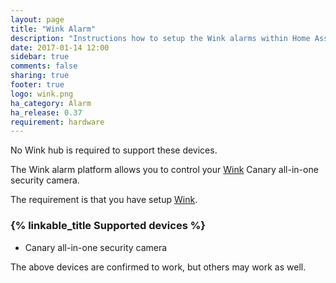 ```yaml
---
layout: page
title: "Wink Alarm"
description: "Instructions how to setup the Wink alarms within Home Assistant."
date: 2017-01-14 12:00
sidebar: true
comments: false
sharing: true
footer: true
logo: wink.png
ha_category: Alarm
ha_release: 0.37
requirement: hardware
---
```


No Wink hub is required to support these devices.


The Wink alarm platform allows you to control your [Wink](http://www.wink.com/) Canary all-in-one security camera.

The requirement is that you have setup [Wink](/components/wink/).


### {% linkable_title Supported devices %}

- Canary all-in-one security camera


<p class='note'>
The above devices are confirmed to work, but others may work as well.
</p>

